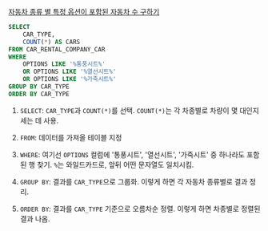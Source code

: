 [자동차 종류 별 특정 옵션이 포함된 자동차 수 구하기](https://school.programmers.co.kr/learn/courses/30/lessons/151137)

```sql
SELECT
    CAR_TYPE,
    COUNT(*) AS CARS
FROM CAR_RENTAL_COMPANY_CAR
WHERE 
    OPTIONS LIKE '%통풍시트%'
    OR OPTIONS LIKE '%열선시트%'
    OR OPTIONS LIKE '%가죽시트%'
GROUP BY CAR_TYPE
ORDER BY CAR_TYPE
```

1. `SELECT`: `CAR_TYPE`과 `COUNT(*)`를 선택. `COUNT(*)`는 각 차종별로 차량이 몇 대인지 세는 데 사용.

2. `FROM`: 데이터를 가져올 테이블 지정

3. `WHERE`: 여기선 `OPTIONS` 컬럼에 '통풍시트', '열선시트', '가죽시트' 중 하나라도 포함된 행 찾기. `%`는 와일드카드로, 앞뒤 어떤 문자열도 일치시킴.

4. `GROUP BY`: 결과를 `CAR_TYPE`으로 그룹화. 이렇게 하면 각 자동차 종류별로 결과 정리.

5. `ORDER BY`: 결과를 `CAR_TYPE` 기준으로 오름차순 정렬. 이렇게 하면 차종별로 정렬된 결과 나옴.
